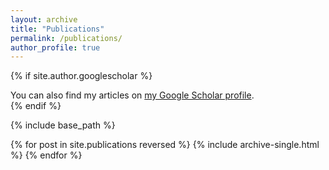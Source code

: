 ```yaml
---
layout: archive
title: "Publications"
permalink: /publications/
author_profile: true
---
```


{% if site.author.googlescholar %}
  <div class="wordwrap">You can also find my articles on <a href="{{https://scholar.google.com/citations?user=3qegOXIAAAAJ&hl}}">my Google Scholar profile</a>.</div>
{% endif %}

{% include base_path %}

{% for post in site.publications reversed %}
  {% include archive-single.html %}
{% endfor %}
